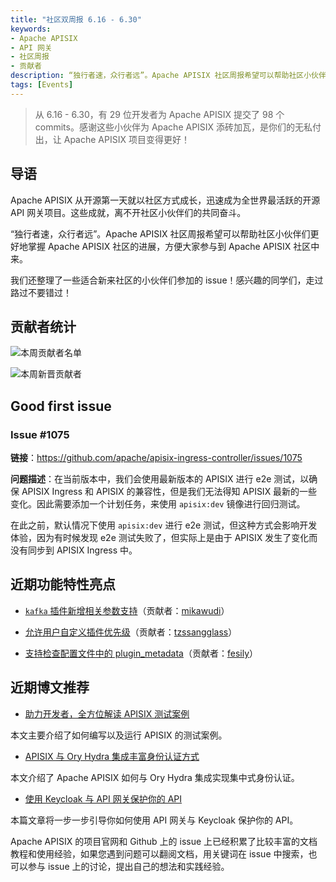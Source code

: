 ```yaml
---
title: "社区双周报 6.16 - 6.30"
keywords: 
- Apache APISIX
- API 网关
- 社区周报
- 贡献者
description: “独行者速，众行者远”。Apache APISIX 社区周报希望可以帮助社区小伙伴们更好地掌握 Apache APISIX 社区的每周进展，方便大家参与到 Apache APISIX 社区中来。
tags: [Events]
---
```


> 从 6.16 - 6.30，有 29 位开发者为 Apache APISIX 提交了 98 个 commits。感谢这些小伙伴为 Apache APISIX 添砖加瓦，是你们的无私付出，让 Apache APISIX 项目变得更好！

<!--truncate-->

## 导语

Apache APISIX 从开源第一天就以社区方式成长，迅速成为全世界最活跃的开源 API 网关项目。这些成就，离不开社区小伙伴们的共同奋斗。

“独行者速，众行者远”。Apache APISIX 社区周报希望可以帮助社区小伙伴们更好地掌握 Apache APISIX 社区的进展，方便大家参与到 Apache APISIX 社区中来。

我们还整理了一些适合新来社区的小伙伴们参加的 issue！感兴趣的同学们，走过路过不要错过！

## 贡献者统计

![本周贡献者名单](https://static.apiseven.com/2022/blog/0707/3.jpg)

![本周新晋贡献者](https://static.apiseven.com/2022/blog/0707/1.png)

## Good first issue

### Issue #1075

**链接**：https://github.com/apache/apisix-ingress-controller/issues/1075

**问题描述**：在当前版本中，我们会使用最新版本的 APISIX 进行 e2e 测试，以确保 APISIX Ingress 和 APISIX 的兼容性，但是我们无法得知 APISIX 最新的一些变化。因此需要添加一个计划任务，来使用  `apisix:dev` 镜像进行回归测试。

在此之前，默认情况下使用 `apisix:dev` 进行 e2e 测试，但这种方式会影响开发体验，因为有时候发现 e2e 测试失败了，但实际上是由于 APISIX 发生了变化而没有同步到 APISIX Ingress 中。

## 近期功能特性亮点

- [`kafka` 插件新增相关参数支持](https://github.com/apache/apisix/pull/7266)（贡献者：[mikawudi](https://github.com/mikawudi)）

- [允许用户自定义插件优先级](https://github.com/apache/apisix/pull/7273)（贡献者：[tzssangglass](https://github.com/tzssangglass)）

- [支持检查配置文件中的 plugin_metadata](https://github.com/apache/apisix/pull/7315)（贡献者：[fesily](https://github.com/fesily)）

## 近期博文推荐

- [助力开发者，全方位解读 APISIX 测试案例](https://apisix.apache.org/zh/blog/2022/06/27/getting-start-with-apisix-test-cases)

本文主要介绍了如何编写以及运行 APISIX 的测试案例。

- [APISIX 与 Ory Hydra 集成丰富身份认证方式](https://apisix.apache.org/zh/blog/2022/07/04/apisix-integrates-with-hydra)

本文介绍了 Apache APISIX 如何与 Ory Hydra 集成实现集中式身份认证。

- [使用 Keycloak 与 API 网关保护你的 API](https://apisix.apache.org/zh/blog/2022/07/06/use-keycloak-with-api-gateway-to-secure-apis)

本篇文章将一步一步引导你如何使用 API 网关与 Keycloak 保护你的 API。

Apache APISIX 的项目官网和 Github 上的 issue 上已经积累了比较丰富的文档教程和使用经验，如果您遇到问题可以翻阅文档，用关键词在 issue 中搜索，也可以参与 issue 上的讨论，提出自己的想法和实践经验。
